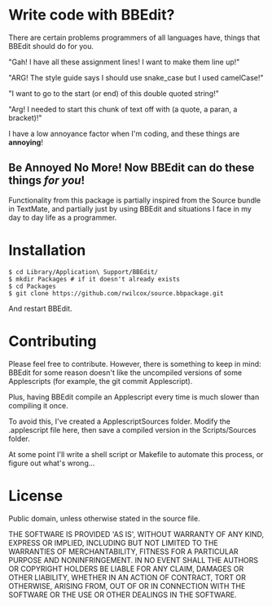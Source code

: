 Write code with BBEdit?
===================================================

There are certain problems programmers of all languages have, things that BBEdit should do for you.

"Gah! I have all these assignment lines! I want to make them line up!"

"ARG! The style guide says I should use snake_case but I used camelCase!"

"I want to go to the start (or end) of this double quoted string!"

"Arg! I needed to start this chunk of text off with (a quote, a paran, a bracket)!"

I have a low annoyance factor when I'm coding, and these things are **annoying**!

Be Annoyed No More! Now BBEdit can do these things _for you_!
------------------------------------

Functionality from this package is partially inspired from the Source bundle in TextMate, and partially just by using BBEdit and situations I face in my day to day life as a programmer.

Installation
============

    $ cd Library/Application\ Support/BBEdit/
    $ mkdir Packages # if it doesn't already exists
    $ cd Packages
    $ git clone https://github.com/rwilcox/source.bbpackage.git

And restart BBEdit.

Contributing
======================

Please feel free to contribute. However, there is something to keep in mind: BBEdit for some reason doesn't like the uncompiled versions of some Applescripts (for example, the git commit Applescript).

Plus, having BBEdit compile an Applescript every time is much slower than compiling it once.

To avoid this, I've created a ApplescriptSources folder. Modify the .applescript file here, then save a compiled version in the Scripts/Sources folder.

At some point I'll write a shell script or Makefile to automate this process, or figure out what's wrong...

License
================

Public domain, unless otherwise stated in the source file.

THE SOFTWARE IS PROVIDED 'AS IS', WITHOUT WARRANTY OF ANY KIND, EXPRESS OR IMPLIED, INCLUDING BUT NOT LIMITED TO THE WARRANTIES OF MERCHANTABILITY, FITNESS FOR A PARTICULAR PURPOSE AND NONINFRINGEMENT. IN NO EVENT SHALL THE AUTHORS OR COPYRIGHT HOLDERS BE LIABLE FOR ANY CLAIM, DAMAGES OR OTHER LIABILITY, WHETHER IN AN ACTION OF CONTRACT, TORT OR OTHERWISE, ARISING FROM, OUT OF OR IN CONNECTION WITH THE SOFTWARE OR THE USE OR OTHER DEALINGS IN THE SOFTWARE.
